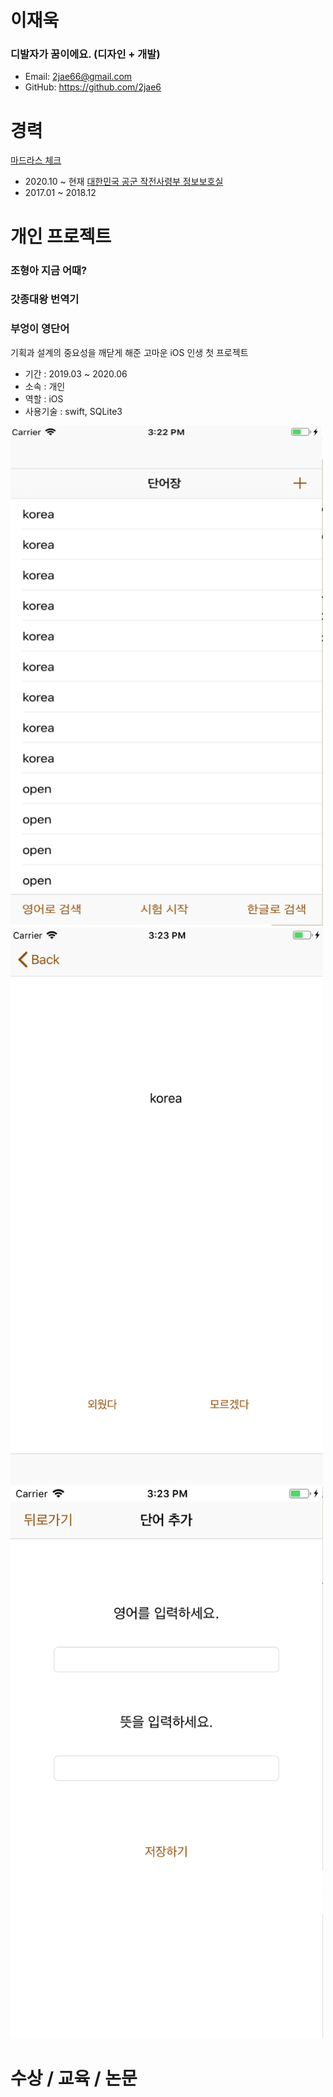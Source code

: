 # 이재욱


### 디발자가 꿈이에요. (디자인 + 개발)
- Email: 2jae66@gmail.com
- GitHub: https://github.com/2jae6

# 경력
[마드라스 체크](https://flow.team/index.act)
- 2020.10 ~ 현재
[대한민국 공군 작전사령부 정보보호실](https://rokaf.airforce.mil.kr/airforce/index.do)
- 2017.01 ~ 2018.12

# 개인 프로젝트

### 조형아 지금 어때?

### 갓종대왕 번역기

### 부엉이 영단어
기획과 설계의 중요성을 깨닫게 해준 고마운 iOS 인생 첫 프로젝트
- 기간 : 2019.03 ~ 2020.06
- 소속 : 개인
- 역할 : iOS
- 사용기술 : swift, SQLite3
<img width="500" height="800" alt="image" src="https://github.com/2jae6/resume/blob/main/Img/OwlEnglish/1.png">
<img width="500" alt="image" src="https://github.com/2jae6/resume/blob/main/Img/OwlEnglish/2.png">
<img width="500" alt="image" src="https://github.com/2jae6/resume/blob/main/Img/OwlEnglish/3.png">


# 수상 / 교육 / 논문

